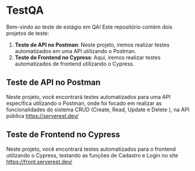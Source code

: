 # TestQA

Bem-vindo ao teste de estágio em QA! Este repositório contém dois projetos de teste:

1. **Teste de API no Postman**: Neste projeto, iremos realizar testes automatizados em uma API utilizando o Postman.
2. **Teste de Frontend no Cypress**: Aqui, iremos realizar testes automatizados de frontend utilizando o Cypress.

## Teste de API no Postman

Neste projeto, você encontrará testes automatizados para uma API específica utilizando o Postman, onde foi focado em realizar as funcionalidades do sistema CRUD (Create, Read, Update e Delete ), na API pública https://serverest.dev/


## Teste de Frontend no Cypress

Neste projeto, você encontrará testes automatizados para o frontend utilizando o Cypress, testando as funções de Cadastro e Login no site https://front.serverest.dev/



